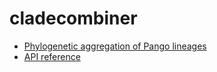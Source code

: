 # cladecombiner

- [Phylogenetic aggregation of Pango lineages](fixed_agg_workflow.md)
- [API reference](api.md)
